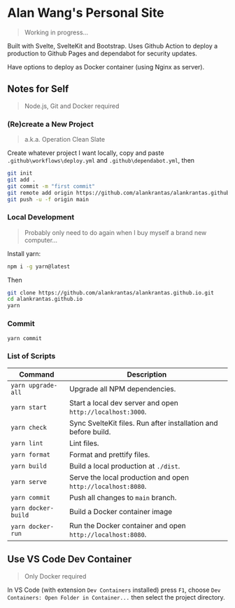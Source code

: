 # Alan Wang's Personal Site

> Working in progress...

Built with Svelte, SvelteKit and Bootstrap. Uses Github Action to deploy a production to Github Pages and dependabot for security updates.

Have options to deploy as Docker container (using Nginx as server).

## Notes for Self

> Node.js, Git and Docker required

### (Re)create a New Project

> a.k.a. Operation Clean Slate

Create whatever project I want locally, copy and paste `.github\workflows\deploy.yml` and `.github\dependabot.yml`, then

```bash
git init
git add .
git commit -m "first commit"
git remote add origin https://github.com/alankrantas/alankrantas.github.io.git
git push -u -f origin main
```

### Local Development

> Probably only need to do again when I buy myself a brand new computer...

Install yarn:

```bash
npm i -g yarn@latest
```

Then

```bash
git clone https://github.com/alankrantas/alankrantas.github.io.git
cd alankrantas.github.io
yarn
```

### Commit

```bash
yarn commit
```

### List of Scripts

| Command               | Description                                                    |
| --------------------- | -------------------------------------------------------------- |
| `yarn upgrade-all`    | Upgrade all NPM dependencies.                                  |
| `yarn start`          | Start a local dev server and open `http://localhost:3000`.     |
| `yarn check`          | Sync SvelteKit files. Run after installation and before build. |
| `yarn lint`           | Lint files.                                                    |
| `yarn format`         | Format and prettify files.                                     |
| `yarn build`          | Build a local production at `./dist`.                          |
| `yarn serve`          | Serve the local production and open `http://localhost:8080`.   |
| `yarn commit`         | Push all changes to `main` branch.                             |
| `yarn docker-build`   | Build a Docker container image                                 |
| `yarn docker-run`     | Run the Docker container and open `http://localhost:8080`.     |

## Use VS Code Dev Container

> Only Docker required

In VS Code (with extension ```Dev Containers``` installed) press ```F1```, choose ```Dev Containers: Open Folder in Container...``` then select the project directory.